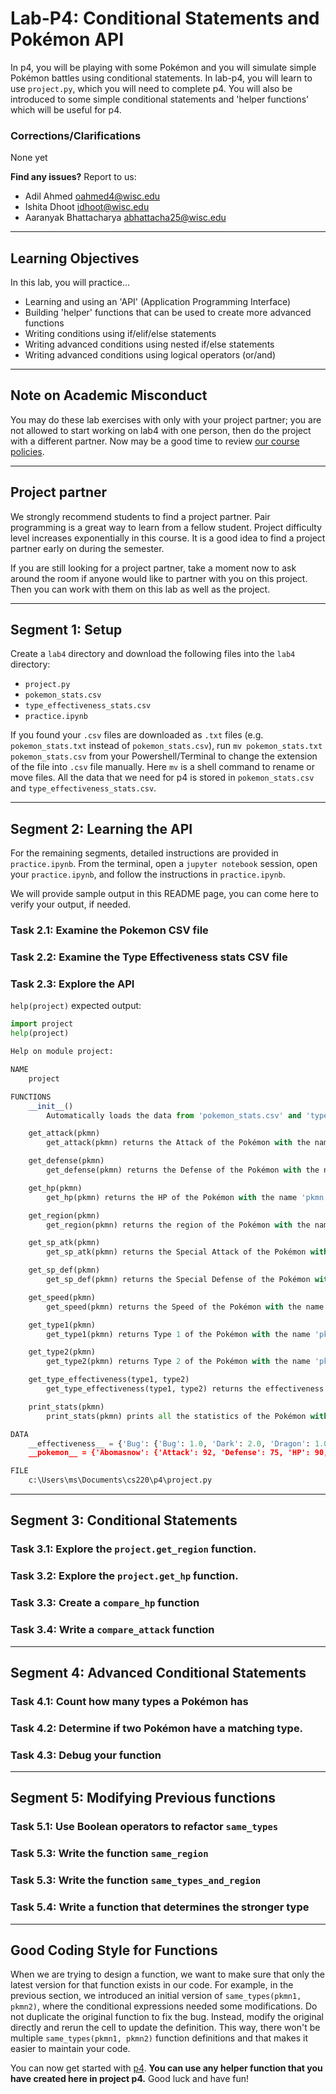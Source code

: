 # Lab-P4: Conditional Statements and Pokémon API

In p4, you will be playing with some Pokémon and you will simulate simple Pokémon battles using conditional statements. In lab-p4, you will learn to use `project.py`, which you will need to complete p4. You will also be introduced to some simple conditional statements and 'helper functions' which will be useful for p4.

### Corrections/Clarifications

None yet

**Find any issues?** Report to us:

- Adil Ahmed <oahmed4@wisc.edu>
- Ishita Dhoot <idhoot@wisc.edu>
- Aaranyak Bhattacharya <abhattacha25@wisc.edu>

------------------------------
## Learning Objectives

In this lab, you will practice...
* Learning and using an 'API' (Application Programming Interface)
* Building 'helper' functions that can be used to create more advanced functions
* Writing conditions using if/elif/else statements
* Writing advanced conditions using nested if/else statements
* Writing advanced conditions using logical operators (or/and)

------------------------------
## Note on Academic Misconduct

You may do these lab exercises with only with your project partner; you are not allowed to start working on lab4 with one person, then do the project with a different partner.  Now may be a good time to review [our course policies](https://www.msyamkumar.com/cs220/s22/syllabus.html).

------------------------------

## Project partner

We strongly recommend students to find a project partner. Pair programming is a great way to learn from a fellow student. Project difficulty level increases exponentially in this course. It is a good idea to find a project partner early on during the semester.

If you are still looking for a project partner, take a moment now to ask around the room if anyone would like to partner with you on this project. Then you can work with them on this lab as well as the project.

------------------------------
## Segment 1: Setup

Create a `lab4` directory and download the following files into the `lab4` directory:

* `project.py`
* `pokemon_stats.csv`
* `type_effectiveness_stats.csv`
* `practice.ipynb`

If you found your `.csv` files are downloaded as `.txt` files (e.g. `pokemon_stats.txt` instead of `pokemon_stats.csv`), run `mv pokemon_stats.txt pokemon_stats.csv` from your Powershell/Terminal to change the extension of the file into `.csv` file manually. Here `mv` is a shell command to rename or move files. All the data that we need for p4 is stored in `pokemon_stats.csv` and `type_effectiveness_stats.csv`.

------------------------------
## Segment 2: Learning the API

For the remaining segments, detailed instructions are provided in `practice.ipynb`. From the terminal, open a `jupyter notebook` session, open your `practice.ipynb`, and follow the instructions in `practice.ipynb`. 

We will provide sample output in this README page, you can come here to verify your output, if needed.

### Task 2.1: Examine the Pokemon CSV file

### Task 2.2: Examine the Type Effectiveness stats CSV file

### Task 2.3: Explore the API

`help(project)` expected output:
```python
import project
help(project)

Help on module project:

NAME
    project

FUNCTIONS
    __init__()
        Automatically loads the data from 'pokemon_stats.csv' and 'type_effectiveness_stats.csv' when this module is imported.

    get_attack(pkmn)
        get_attack(pkmn) returns the Attack of the Pokémon with the name 'pkmn'

    get_defense(pkmn)
        get_defense(pkmn) returns the Defense of the Pokémon with the name 'pkmn'

    get_hp(pkmn)
        get_hp(pkmn) returns the HP of the Pokémon with the name 'pkmn'

    get_region(pkmn)
        get_region(pkmn) returns the region of the Pokémon with the name 'pkmn'

    get_sp_atk(pkmn)
        get_sp_atk(pkmn) returns the Special Attack of the Pokémon with the name 'pkmn'

    get_sp_def(pkmn)
        get_sp_def(pkmn) returns the Special Defense of the Pokémon with the name 'pkmn'

    get_speed(pkmn)
        get_speed(pkmn) returns the Speed of the Pokémon with the name 'pkmn'

    get_type1(pkmn)
        get_type1(pkmn) returns Type 1 of the Pokémon with the name 'pkmn'

    get_type2(pkmn)
        get_type2(pkmn) returns Type 2 of the Pokémon with the name 'pkmn'

    get_type_effectiveness(type1, type2)
        get_type_effectiveness(type1, type2) returns the effectiveness of type1 against type2

    print_stats(pkmn)
        print_stats(pkmn) prints all the statistics of the Pokémon with the name 'pkmn'

DATA
    __effectiveness__ = {'Bug': {'Bug': 1.0, 'Dark': 2.0, 'Dragon': 1.0, '...
    __pokemon__ = {'Abomasnow': {'Attack': 92, 'Defense': 75, 'HP': 90, 'N...

FILE
    c:\Users\ms\Documents\cs220\p4\project.py
```
------------------------------

## Segment 3: Conditional Statements

### Task 3.1: Explore the `project.get_region` function.

### Task 3.2: Explore the `project.get_hp` function.

### Task 3.3: Create a `compare_hp` function

### Task 3.4: Write a `compare_attack` function

------------------------------

## Segment 4: Advanced Conditional Statements

### Task 4.1: Count how many types a Pokémon has

### Task 4.2: Determine if two Pokémon have a matching type.

### Task 4.3: Debug your function

------------------------------

## Segment 5: Modifying Previous functions

### Task 5.1: Use Boolean operators to refactor `same_types`

### Task 5.3: Write the function `same_region`

### Task 5.3: Write the function `same_types_and_region`

### Task 5.4: Write a function that determines the stronger type

------------------------------

## Good Coding Style for Functions

When we are trying to design a function, we want to make sure that only the latest version for that function exists in our code. For example, in the previous section, we introduced an initial version of `same_types(pkmn1, pkmn2)`, where the conditional expressions needed some modifications. Do not duplicate the original function to fix the bug. Instead, modify the original directly and rerun the cell to update the definition. This way, there won't be multiple `same_types(pkmn1, pkmn2)` function definitions and that makes it easier to maintain your code.

You can now get started with [p4](https://github.com/msyamkumar/cs220-s22-projects/tree/main/p4). **You can use any helper function that you have created here in project p4.** Good luck and have fun!
